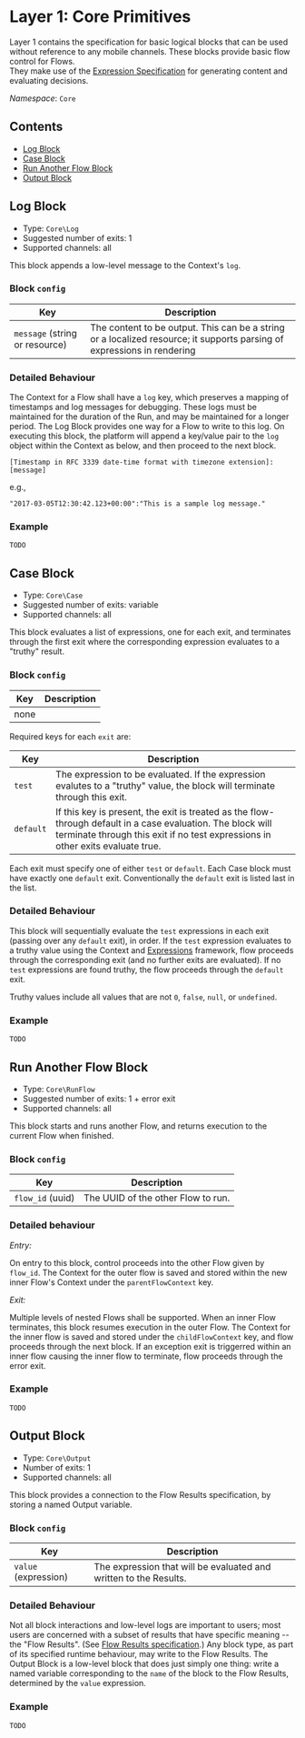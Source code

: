 # Layer 1: Core Primitives

Layer 1 contains the specification for basic logical blocks that can be used without reference to any mobile channels. 
These blocks provide basic flow control for Flows.  
They make use of the [Expression Specification](../expressions.md) for generating content and evaluating decisions.

*Namespace*: `Core`

## Contents
- [Log Block](#log-block)
- [Case Block](#case-block)
- [Run Another Flow Block](#run-another-flow-block)
- [Output Block](#output-block)

## Log Block

- Type: `Core\Log`
- Suggested number of exits: 1
- Supported channels: all

This block appends a low-level message to the Context's `log`.

### Block `config`

Key | Description
--- | ---
`message` (string or resource) | The content to be output. This can be a string or a localized resource; it supports parsing of expressions in rendering

### Detailed Behaviour

The Context for a Flow shall have a `log` key, which preserves a mapping of timestamps and log messages for debugging. These logs must be maintained for the duration of the Run, and may be maintained for a longer period.  The Log Block provides one way for a Flow to write to this log.  On executing this block, the platform will append a key/value pair to the `log` object within the Context as below, and then proceed to the next block.

```
[Timestamp in RFC 3339 date-time format with timezone extension]:[message]
```

e.g.,

```
"2017-03-05T12:30:42.123+00:00":"This is a sample log message."
```

### Example
```
TODO
```

## Case Block

- Type: `Core\Case`
- Suggested number of exits: variable
- Supported channels: all

This block evaluates a list of expressions, one for each exit, and terminates through the first exit where the corresponding expression evaluates to a "truthy" result.

### Block `config`

Key | Description
--- | ---
none |

Required keys for each `exit` are:

Key | Description
--- | ---
`test` | The expression to be evaluated. If the expression evalutes to a "truthy" value, the block will terminate through this exit.
`default`| If this key is present, the exit is treated as the flow-through default in a case evaluation. The block will terminate through this exit if no test expressions in other exits evaluate true.

Each exit must specify one of either `test` or `default`. Each Case block must have exactly one `default` exit. Conventionally the `default` exit is listed last in the list.

### Detailed Behaviour
This block will sequentially evaluate the `test` expressions in each exit (passing over any `default` exit), in order.  If the `test` expression evaluates to a truthy value using the Context and [Expressions](../../fundamentals/expressions.md) framework, flow proceeds through the corresponding exit (and no further exits are evaluated).  If no `test` expressions are found truthy, the flow proceeds through the `default` exit.

Truthy values include all values that are not `0`, `false`, `null`, or `undefined`.

### Example
```
TODO
```

## Run Another Flow Block

- Type: `Core\RunFlow`
- Suggested number of exits: 1 + error exit
- Supported channels: all

This block starts and runs another Flow, and returns execution to the current Flow when finished.

### Block `config`

Key | Description
--- | ---
`flow_id` (uuid)| The UUID of the other Flow to run.

### Detailed behaviour
*Entry:*

On entry to this block, control proceeds into the other Flow given by `flow_id`.  The Context for the outer flow is saved and stored within the new inner Flow's Context under the `parentFlowContext` key.  

*Exit:*

Multiple levels of nested Flows shall be supported.  When an inner Flow terminates, this block resumes execution in the outer Flow. The Context for the inner flow is saved and stored under the `childFlowContext` key, and flow proceeds through the next block.  If an exception exit is triggerred within an inner flow causing the inner flow to terminate, flow proceeds through the error exit.

### Example
```
TODO
```

## Output Block

- Type: `Core\Output`
- Number of exits: 1
- Supported channels: all

This block provides a connection to the Flow Results specification, by storing a named Output variable.

### Block `config`

Key | Description
--- | ---
`value` (expression)| The expression that will be evaluated and written to the Results.

### Detailed Behaviour

Not all block interactions and low-level logs are important to users; most users are concerned with a subset of results that have specific meaning -- the "Flow Results".  (See [Flow Results specification](https://github.com/FLOIP/flow-results/blob/master/specification.md).)  Any block type, as part of its specified runtime behaviour, may write to the Flow Results.  The Output Block is a low-level block that does just simply one thing: write a named variable corresponding to the `name` of the block to the Flow Results, determined by the `value` expression. 

### Example
```
TODO
```


